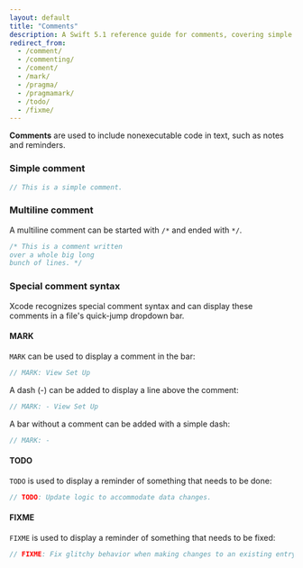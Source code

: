 ```yaml
---
layout: default
title: "Comments"
description: A Swift 5.1 reference guide for comments, covering simple comments, multiline comments, MARK, TODO, and FIXME.
redirect_from:
  - /comment/
  - /commenting/
  - /coment/
  - /mark/
  - /pragma/
  - /pragmamark/
  - /todo/
  - /fixme/
---
```


**Comments** are used to include nonexecutable code in text, such as notes and reminders.

### Simple comment

```swift
// This is a simple comment.
```

### Multiline comment

A multiline comment can be started with `/*` and ended with `*/`.

```swift
/* This is a comment written 
over a whole big long
bunch of lines. */
```

### Special comment syntax

Xcode recognizes special comment syntax and can display these comments in a file's quick-jump dropdown bar.

#### MARK

`MARK` can be used to display a comment in the bar:

```swift
// MARK: View Set Up
```

A dash (-) can be added to display a line above the comment:

```swift
// MARK: - View Set Up
```

A bar without a comment can be added with a simple dash:

```swift
// MARK: -
```

#### TODO

`TODO` is used to display a reminder of something that needs to be done:

```swift
// TODO: Update logic to accommodate data changes.
```

#### FIXME

`FIXME` is used to display a reminder of something that needs to be fixed:

```swift
// FIXME: Fix glitchy behavior when making changes to an existing entry.
```